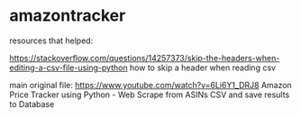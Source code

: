 # amazontracker

resources that helped:

https://stackoverflow.com/questions/14257373/skip-the-headers-when-editing-a-csv-file-using-python
how to skip a header when reading csv

main original file:
https://www.youtube.com/watch?v=6Li6Y1_DRJ8
Amazon Price Tracker using Python - Web Scrape from ASINs CSV and save results to Database
